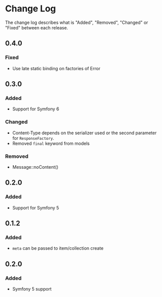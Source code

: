 # Change Log

The change log describes what is "Added", "Removed", "Changed" or "Fixed" between each release.

## 0.4.0

### Fixed

- Use late static binding on factories of Error

## 0.3.0

### Added

- Support for Symfony 6

### Changed

- Content-Type depends on the serializer used or the second parameter for `ResponseFactory`.
- Removed `final` keyword from models

### Removed

- Message::noContent()

## 0.2.0

### Added

- Support for Symfony 5

## 0.1.2

### Added

- `meta` can be passed to item/collection create
## 0.2.0

### Added

- Symfony 5 support
